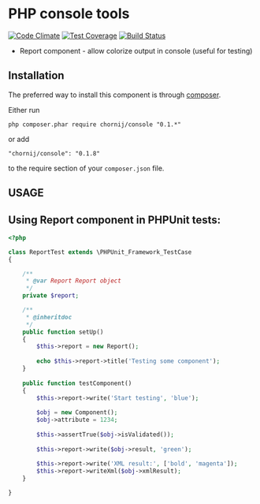 PHP console tools
====================
[![Code Climate](https://codeclimate.com/github/chornij/console/badges/gpa.svg)](https://codeclimate.com/github/chornij/console)
[![Test Coverage](https://codeclimate.com/github/chornij/console/badges/coverage.svg)](https://codeclimate.com/github/chornij/console/coverage)
[![Build Status](https://secure.travis-ci.org/chornij/console.png)](http://travis-ci.org/chornij/console)

- Report component - allow colorize output in console (useful for testing) 

Installation
------------

The preferred way to install this component is through [composer](http://getcomposer.org/download/).

Either run

```
php composer.phar require chornij/console "0.1.*"
```

or add

```
"chornij/console": "0.1.8"
```

to the require section of your `composer.json` file.

USAGE
-------

Using Report component in PHPUnit tests:
-------------------

```php
<?php

class ReportTest extends \PHPUnit_Framework_TestCase
{

    /**
     * @var Report Report object
     */
    private $report;

    /**
     * @inheritdoc
     */
    public function setUp()
    {
        $this->report = new Report();
        
        echo $this->report->title('Testing some component');
    }
    
    public function testComponent()
    {
        $this->report->write('Start testing', 'blue');
        
        $obj = new Component();
        $obj->attribute = 1234;
        
        $this->assertTrue($obj->isValidated());
        
        $this->report->write($obj->result, 'green');
        
        $this->report->write('XML result:', ['bold', 'magenta']);
        $this->report->writeXml($obj->xmlResult);
    }

}
```
